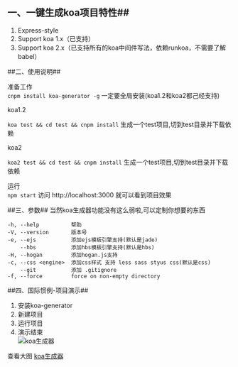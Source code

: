 <!--
author: 小莫
date: 2016-05-26
title: koa生成器,一键生成koa和koa2项目
tags: nodejs
category: javascript
status: publish
summary: 最近在学koa,想着exrpess有生成器,那么koa应该也有。不出所料，经过我仔细上网排查,果然也有koa生成器。这对于想学koa，且规范的使用koa的朋友来说是一件多么让人开心的事情。
-->


## 一、一键生成koa项目特性##

1. Express-style
2. Support koa 1.x（已支持）
3. Support koa 2.x（已支持所有的koa中间件写法，依赖runkoa，不需要了解babel）

##二、使用说明##

准备工作   
`cnpm install koa-generator -g`   一定要全局安装(koa1.2和koa2都己经支持)


koa1.2

`koa test && cd test && cnpm install` 生成一个test项目,切到test目录并下载依赖   

koa2

`koa2 test && cd test && cnpm install`   生成一个test项目,切到test目录并下载依赖   

运行  
`npm start`   访问 http://localhost:3000 就可以看到项目效果   


##三、参数##
当然koa生成器功能没有这么弱啦,可以定制你想要的东西  


```
-h, --help          帮助
-V, --version       版本号
-e, --ejs           添加ejs模板引擎支持(默认是jade)
    --hbs           添加hbs模板引擎支持(默认是hbs)
-H, --hogan         添加hogan.js支持
-c, --css <engine>  添加css样式 支持 less sass styus css(默认是css)
    --git           添加 .gitignore
-f, --force         force on non-empty directory
```  

##四、国际惯例-项目演示##

1. 安装koa-generator  
2. 新建项目   
3. 运行项目  
4. 演示结束   
![koa生成器](./../img/koa-generator.gif)

查看大图 [koa生成器](./../img/koa-generator.gif)
